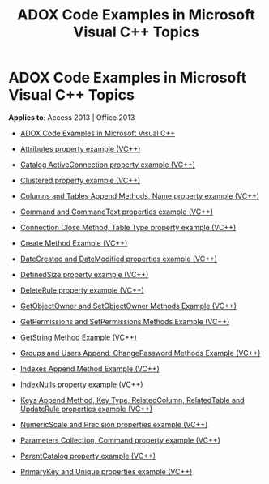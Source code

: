 ﻿---
title: ADOX Code Examples in Microsoft Visual C++ Topics
TOCTitle: ADOX Code Examples in Microsoft Visual C++
ms:assetid: fd79fd9e-69ac-44b1-9115-93cebb5d8e3b
ms:mtpsurl: https://msdn.microsoft.com/library/JJ250301(v=office.15)
ms:contentKeyID: 48548917
ms.date: 09/18/2015
mtps_version: v=office.15
---

# ADOX Code Examples in Microsoft Visual C++ Topics


**Applies to**: Access 2013 | Office 2013


  - [ADOX Code Examples in Microsoft Visual C++](adox-code-examples-in-microsoft-visual-c.md)

  - [Attributes property example (VC++)](attributes-property-example-vc.md)

  - [Catalog ActiveConnection property example (VC++)](catalog-activeconnection-property-example-vc.md)

  - [Clustered property example (VC++)](clustered-property-example-vc.md)

  - [Columns and Tables Append Methods, Name property example (VC++)](columns-and-tables-append-methods-name-property-example-vc.md)

  - [Command and CommandText properties example (VC++)](command-and-commandtext-properties-example-vc.md)

  - [Connection Close Method, Table Type property example (VC++)](connection-close-method-table-type-property-example-vc.md)

  - [Create Method Example (VC++)](create-method-example-vc.md)

  - [DateCreated and DateModified properties example (VC++)](datecreated-and-datemodified-properties-example-vc.md)

  - [DefinedSize property example (VC++)](definedsize-property-example-vc.md)

  - [DeleteRule property example (VC++)](deleterule-property-example-vc.md)

  - [GetObjectOwner and SetObjectOwner Methods Example (VC++)](getobjectowner-and-setobjectowner-methods-example-vc.md)

  - [GetPermissions and SetPermissions Methods Example (VC++)](getpermissions-and-setpermissions-methods-example-vc.md)

  - [GetString Method Example (VC++)](getstring-method-example-vc.md)

  - [Groups and Users Append, ChangePassword Methods Example (VC++)](groups-and-users-append-changepassword-methods-example-vc.md)

  - [Indexes Append Method Example (VC++)](indexes-append-method-example-vc.md)

  - [IndexNulls property example (VC++)](indexnulls-property-example-vc.md)

  - [Keys Append Method, Key Type, RelatedColumn, RelatedTable and UpdateRule properties example (VC++)](keys-append-method-key-type-relatedcolumn-relatedtable-and-updaterule-properties-example-vc.md)

  - [NumericScale and Precision properties example (VC++)](numericscale-and-precision-properties-example-vc.md)

  - [Parameters Collection, Command property example (VC++)](parameters-collection-command-property-example-vc.md)

  - [ParentCatalog property example (VC++)](parentcatalog-property-example-vc.md)

  - [PrimaryKey and Unique properties example (VC++)](primarykey-and-unique-properties-example-vc.md)

